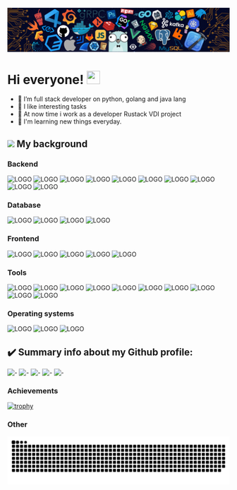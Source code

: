 ![header](/background/header_.png)

# Hi everyone!  <img src="https://camo.githubusercontent.com/e8e7b06ecf583bc040eb60e44eb5b8e0ecc5421320a92929ce21522dbc34c891/68747470733a2f2f6d656469612e67697068792e636f6d2f6d656469612f6876524a434c467a6361737252346961377a2f67697068792e676966" width="30" height="30"/>
- 🌱 I’m full stack developer on  python, golang and java lang
- 🐾 I like interesting tasks
- 👷 At now time i work as a developer Rustack VDI project
- 👯 I'm learning new things everyday.

## <img src="https://user-images.githubusercontent.com/74137018/200009885-976f538f-cc1b-4944-9b3e-a86587dc59a5.png" width="30px" /> My background
### Backend
<img src="https://img.shields.io/badge/PYTHON-333333?style=for-the-badge&logo=PYTHON&logoColor=3776AB" alt="LOGO"/> <img src="https://img.shields.io/badge/DJANGO-333333?style=for-the-badge&logo=DJANGO&logoColor=092E20" alt="LOGO"/> <img src="https://img.shields.io/badge/DJANGO_REST_FRAMEWORK-333333?style=for-the-badge&logo=DJANGO&logoColor=3776AB" alt="LOGO"/> <img src="https://img.shields.io/badge/DJANGO_CHANNELS-333333?style=for-the-badge&logo=DJANGO&logoColor=3776AB" alt="LOGO"/> <img src="https://img.shields.io/badge/CELERY-333333?style=for-the-badge&logo=CELERY&logoColor=37814A" alt="LOGO"/> <img src="https://img.shields.io/badge/FAST API-333333?style=for-the-badge&logo=FASTAPI&logoColor=009688" alt="LOGO"/> <img src="https://img.shields.io/badge/FLASK-333333?style=for-the-badge&logo=FLASK&logoColor=FFFFFF" alt="LOGO"/> <img src="https://img.shields.io/badge/GO-333333?style=for-the-badge&logo=GO&logoColor=00ADD8" alt="LOGO"/> <img src="https://img.shields.io/badge/JAVA-333333?style=for-the-badge&logo=JAVA&logoColor=FFFFFF" alt="LOGO"/> <img src="https://img.shields.io/badge/JAVA SPRING-333333?style=for-the-badge&logo=SPRING&logoColor=FFFFFF" alt="LOGO"/>

### Database
<img src="https://img.shields.io/badge/POSTGRESQL-333333?style=for-the-badge&logo=PostgreSQL&logoColor=4169E1" alt="LOGO"/> <img src="https://img.shields.io/badge/MySQL-333333?style=for-the-badge&logo=MYSQL&logoColor=4479A1" alt="LOGO"/> <img src="https://img.shields.io/badge/REDIS-333333?style=for-the-badge&logo=REDIS&logoColor=DC382D" alt="LOGO"/> <img src="https://img.shields.io/badge/MONGODB-333333?style=for-the-badge&logo=MONGODB&logoColor=47A248" alt="LOGO"/>

### Frontend
<img src="https://img.shields.io/badge/HTML5-333333?style=for-the-badge&logo=HTML5&logoColor=#E34F26" alt="LOGO"/> <img src="https://img.shields.io/badge/CSS-333333?style=for-the-badge&logo=CSS3&logoColor=1572B6" alt="LOGO"/> <img src="https://img.shields.io/badge/BOOTSTRAP-333333?style=for-the-badge&logo=BOOTSTRAP&logoColor=#7952B3" alt="LOGO"/> <img src="https://img.shields.io/badge/JAVASCRIPT-333333?style=for-the-badge&logo=JAVASCRIPT&logoColor=#F7DF1E" alt="LOGO"/> <img src="https://img.shields.io/badge/REACT-333333?style=for-the-badge&logo=REACT&logoColor=#61DAFB" alt="LOGO"/>

### Tools
<img src="https://img.shields.io/badge/PYCHARM-333333?style=for-the-badge&logo=PYCHARM&logoColor=#000000" alt="LOGO"/> <img src="https://img.shields.io/badge/GoLand-333333?style=for-the-badge&logo=GoLand&logoColor=#000000" alt="LOGO"/> <img src="https://img.shields.io/badge/IntelliJ IDEA-333333?style=for-the-badge&logo=IntelliJ IDEA&logoColor=#000000" alt="LOGO"/> <img src="https://img.shields.io/badge/WebStorm-333333?style=for-the-badge&logo=WebStorm&logoColor=#000000" alt="LOGO"/> <img src="https://img.shields.io/badge/GIT-333333?style=for-the-badge&logo=GIT&logoColor=#F05032" alt="LOGO"/> <img src="https://img.shields.io/badge/GitHub-333333?style=for-the-badge&logo=GitHub&logoColor=#F05032" alt="LOGO"/> <img src="https://img.shields.io/badge/GitLab-333333?style=for-the-badge&logo=GitLab&logoColor=#FC6D26" alt="LOGO"/> <img src="https://img.shields.io/badge/Docker-333333?style=for-the-badge&logo=Docker&logoColor=2496ED" alt="LOGO"/> <img src="https://img.shields.io/badge/postman-333333?style=for-the-badge&logo=Postman&logoColor=FF6C37" alt="LOGO"/> <img src="https://img.shields.io/badge/NGINX-333333?style=for-the-badge&logo=NGINX&logoColor=009639" alt="LOGO"/>

### Operating systems
<img src="https://img.shields.io/badge/Windows-333333?style=for-the-badge&logo=Windows&logoColor=0078D6" alt="LOGO"/> <img src="https://img.shields.io/badge/macOS-333333?style=for-the-badge&logo=macOS&logoColor=#000000" alt="LOGO"/> <img src="https://img.shields.io/badge/Linux-333333?style=for-the-badge&logo=Linux&logoColor=#FCC624" alt="LOGO"/>

## :heavy_check_mark: Summary info about my Github profile:
![-](https://github-profile-summary-cards.vercel.app/api/cards/profile-details?username=basterrus&theme=nord_dark)
![-](https://github-profile-summary-cards.vercel.app/api/cards/most-commit-language?username=basterrus&theme=nord_dark)
![-](https://github-profile-summary-cards.vercel.app/api/cards/repos-per-language?username=basterrus&theme=nord_dark)
![-](https://github-profile-summary-cards.vercel.app/api/cards/stats?username=basterrus&theme=nord_dark)
![-](https://github-profile-summary-cards.vercel.app/api/cards/productive-time?username=basterrus&theme=nord_dark)

### Achievements
[![trophy](https://github-profile-trophy.vercel.app/?username=ryo-ma&row=1&column=6)](https://github.com/ryo-ma/github-profile-trophy)

### Other
![img](background/github-user-contribution.svg)
